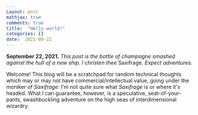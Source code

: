 ```yaml
---
Layout: post
mathjax: true
comments: true
title:  "Hello world!"
categories: []
date:  2021-09-22
---
```


**September 22, 2021.** *This post is the bottle of champagne smashed against the hull of a
new ship. I christen thee* Saxifrage. *Expect adventures.*

Welcome! This blog will be a scratchpad for random technical
thoughts which may or may not have commercial/intellectual value,
going under the moniker of *Saxifrage*:
I'm not quite sure what *Saxifrage* is or where it's
headed. What I can guarantee, however, is a speculative,
seat-of-your-pants, swashbuckling adventure on the high seas of
interdimensional wizardry.
